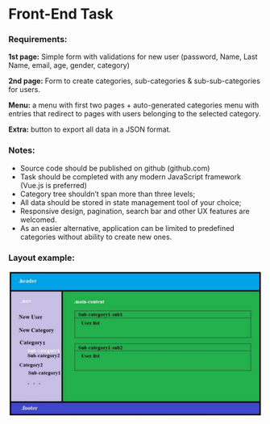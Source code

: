 # Front-End Task

### Requirements:

**1st page:** Simple form with validations for new user (password, Name, Last Name, email, age, gender, category)

**2nd page:** Form to create categories, sub-categories & sub-sub-categories for users.

**Menu:** a menu with first two pages + auto-generated categories menu with entries that redirect to pages with users belonging to the selected category.

**Extra:** button to export all data in a JSON format.

### Notes:

- Source code should be published on github (github.com)
- Task should be completed with any modern JavaScript framework (Vue.js is preferred)
- Category tree shouldn’t span more than three levels;
- All data should be stored in state management tool of your choice;
- Responsive design, pagination, search bar and other UX features are welcomed.
- As an easier alternative, application can be limited to predefined categories without ability to create new ones.

### Layout example:

![Layout example](/assets/layout_example.png)
